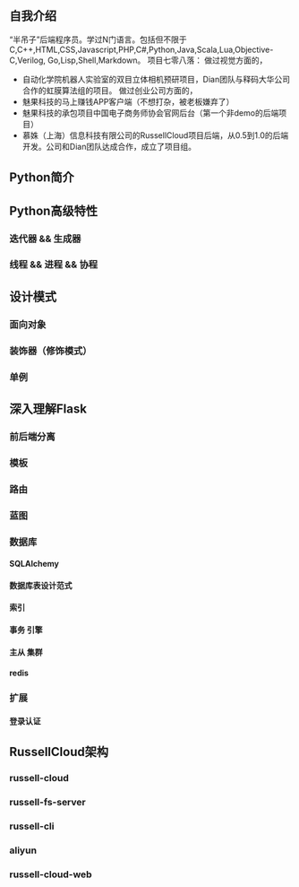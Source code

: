 ## 自我介绍
“半吊子”后端程序员。学过N门语言。包括但不限于C,C++,HTML,CSS,Javascript,PHP,C#,Python,Java,Scala,Lua,Objective-C,Verilog, Go,Lisp,Shell,Markdown。
项目七零八落：
做过视觉方面的，
- 自动化学院机器人实验室的双目立体相机预研项目，Dian团队与释码大华公司合作的虹膜算法组的项目。
做过创业公司方面的，
- 魅果科技的马上赚钱APP客户端（不想打杂，被老板嫌弃了）
- 魅果科技的承包项目中国电子商务师协会官网后台（第一个非demo的后端项目）
- 慕姝（上海）信息科技有限公司的RussellCloud项目后端，从0.5到1.0的后端开发。公司和Dian团队达成合作，成立了项目组。

## Python简介

## Python高级特性
### 迭代器 && 生成器
### 线程 && 进程 && 协程
### 

## 设计模式
### 面向对象
### 装饰器（修饰模式）
### 单例

## 深入理解Flask
### 前后端分离
### 模板
### 路由
### 蓝图
### 数据库
#### SQLAlchemy
#### 数据库表设计范式
#### 索引
#### 事务 引擎
#### 主从 集群
#### redis

### 扩展
#### 登录认证

## RussellCloud架构
### russell-cloud 
### russell-fs-server
### russell-cli
### aliyun
### russell-cloud-web


 
